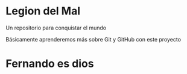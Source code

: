 # Legion del Mal
Un repositorio para conquistar el mundo

Básicamente aprenderemos más sobre Git y GitHub con este proyecto


# Fernando es dios
